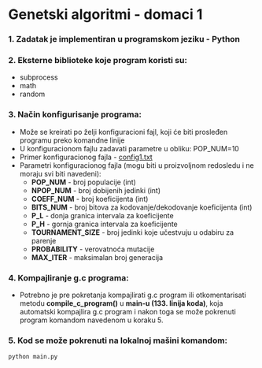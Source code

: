 # Genetski algoritmi - domaci 1

### 1. Zadatak je implementiran u programskom jeziku - Python
### 2. Eksterne biblioteke koje program koristi su:
  - subprocess
  - math
  - random

### 3. Način konfigurisanje programa:
  - Može se kreirati po želji konfiguracioni fajl, koji će biti prosleđen programu preko komandne linije
  - U konfiguracionom fajlu zadavati parametre u obliku: POP_NUM=10 
  - Primer konfiguracionog fajla - [config1.txt](https://github.com/ldejanovic8120rn/ga_domaci1/blob/master/config1.txt)
  - Parametri konfiguracionog fajla (mogu biti u proizvoljnom redosledu i ne moraju svi biti navedeni):
    - **POP_NUM** - broj populacije (int)
    - **NPOP_NUM** - broj dobijenih jedinki (int)
    - **COEFF_NUM** - broj koeficijenta (int)
    - **BITS_NUM** - broj bitova za kodovanje/dekodovanje koeficijenta (int)
    - **P_L** - donja granica intervala za koeficijente
    - **P_H** - gornja granica intervala za koeficijente
    - **TOURNAMENT_SIZE** - broj jedinki koje učestvuju u odabiru za parenje
    - **PROBABILITY** - verovatnoća mutacije
    - **MAX_ITER** - maksimalan broj generacija

### 4. Kompajliranje g.c programa:
  - Potrebno je pre pokretanja kompajlirati g.c program ili otkomentarisati metodu **compile_c_program()** u **main-u (133. linija koda)**, koja automatski kompajlira g.c program i nakon toga se može pokrenuti program komandom navedenom u koraku 5.

### 5. Kod se može pokrenuti na lokalnoj mašini komandom:
```bash
python main.py
```
